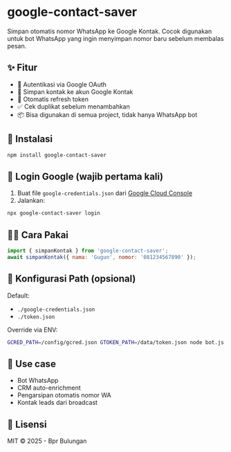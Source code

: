 # google-contact-saver

Simpan otomatis nomor WhatsApp ke Google Kontak. Cocok digunakan untuk bot WhatsApp yang ingin menyimpan nomor baru sebelum membalas pesan.

## ✨ Fitur
- 🔐 Autentikasi via Google OAuth
- 📁 Simpan kontak ke akun Google Kontak
- 🔄 Otomatis refresh token
- ✅ Cek duplikat sebelum menambahkan
- 📦 Bisa digunakan di semua project, tidak hanya WhatsApp bot

## 🚀 Instalasi
```bash
npm install google-contact-saver
```

## 🔐 Login Google (wajib pertama kali)
1. Buat file `google-credentials.json` dari [Google Cloud Console](https://console.cloud.google.com/)
2. Jalankan:
```bash
npx google-contact-saver login
```

## 🧑‍💻 Cara Pakai
```js
import { simpanKontak } from 'google-contact-saver';
await simpanKontak({ nama: 'Gugun', nomor: '081234567890' });
```

## 🔧 Konfigurasi Path (opsional)
Default:
- `./google-credentials.json`
- `./token.json`

Override via ENV:
```bash
GCRED_PATH=/config/gcred.json GTOKEN_PATH=/data/token.json node bot.js
```

## 🤖 Use case
- Bot WhatsApp
- CRM auto-enrichment
- Pengarsipan otomatis nomor WA
- Kontak leads dari broadcast

## 📄 Lisensi
MIT © 2025 - Bpr Bulungan
